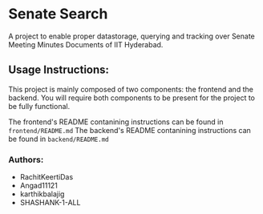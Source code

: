# Senate Search

A project to enable proper datastorage, querying and tracking over Senate Meeting Minutes Documents of IIT Hyderabad.

## Usage Instructions:

This project is mainly composed of two components: the frontend and the backend. 
You will require both components to be present for the project to be fully functional.

The frontend's README contanining instructions can be found in `frontend/README.md`
The backend's README contanining instructions can be found in `backend/README.md`

### Authors:

- RachitKeertiDas
- Angad11121
- karthikbalajig
- SHASHANK-1-ALL
